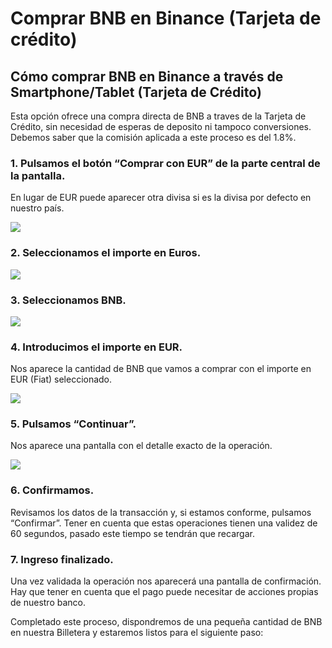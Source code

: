 # Comprar BNB en Binance \(Tarjeta de crédito\)

## Cómo comprar BNB en Binance a través de Smartphone/Tablet \(Tarjeta de Crédito\)

Esta opción ofrece una compra directa de BNB a traves de la Tarjeta de Crédito, sin necesidad de esperas de deposito ni tampoco conversiones. Debemos saber que la comisión aplicada a este proceso es del 1.8%.



### 1. Pulsamos el botón “Comprar con EUR” de la parte central de la pantalla. 

En lugar de EUR puede aparecer otra divisa si es la divisa por defecto en nuestro país.



![](../../../../.gitbook/assets/cc1.jpg)



### 2. Seleccionamos el importe en Euros.



![](../../../../.gitbook/assets/cc2.jpg)



### 3. Seleccionamos BNB.



![](../../../../.gitbook/assets/cc3.jpg)



### 4. Introducimos el importe en EUR.

Nos aparece la cantidad de BNB que vamos a comprar con el importe en EUR \(Fiat\) seleccionado.



![](../../../../.gitbook/assets/cc4.jpg)



### 5. Pulsamos “Continuar”.

Nos aparece una pantalla con el detalle exacto de la operación.



![](../../../../.gitbook/assets/cc5.jpg)



### 6. Confirmamos.

Revisamos los datos de la transacción y, si estamos conforme, pulsamos “Confirmar”. Tener en cuenta que estas operaciones tienen una validez de 60 segundos, pasado este tiempo se tendrán que recargar.



### 7. Ingreso finalizado.

Una vez validada la operación nos aparecerá una pantalla de confirmación. Hay que tener en cuenta que el pago puede necesitar de acciones propias de nuestro banco.



Completado este proceso, dispondremos de una pequeña cantidad de BNB en nuestra Billetera y estaremos listos para el siguiente paso:

